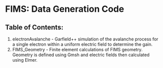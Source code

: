 # FIMS: Data Generation Code
## Table of Contents:
1. electronAvalanche - Garfield++ simulation of the avalanche process for a single electron within a uniform electric field to determine the gain.
2. FIMS_Geometry - Finite element calculations of FIMS geometry. Geometry is defined using Gmsh and electric fields then calculated using Elmer.
